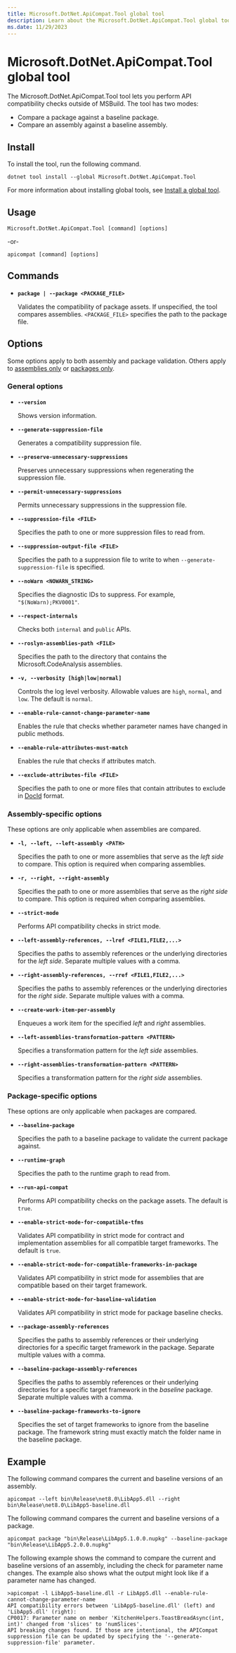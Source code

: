 ```yaml
---
title: Microsoft.DotNet.ApiCompat.Tool global tool
description: Learn about the Microsoft.DotNet.ApiCompat.Tool global tool, which performs API compatibility checks on assemblies and packages.
ms.date: 11/29/2023
---
```


# Microsoft.DotNet.ApiCompat.Tool global tool

The Microsoft.DotNet.ApiCompat.Tool tool lets you perform API compatibility checks outside of MSBuild. The tool has two modes:

- Compare a package against a baseline package.
- Compare an assembly against a baseline assembly.

## Install

To install the tool, run the following command.

```dotnetcli
dotnet tool install --global Microsoft.DotNet.ApiCompat.Tool
```

For more information about installing global tools, see [Install a global tool](../../core/tools/global-tools.md#install-a-global-tool).

## Usage

```dotnetcli
Microsoft.DotNet.ApiCompat.Tool [command] [options]
```

-or-

```dotnetcli
apicompat [command] [options]
```

## Commands

- **`package | --package <PACKAGE_FILE>`**

  Validates the compatibility of package assets. If unspecified, the tool compares assemblies. `<PACKAGE_FILE>` specifies the path to the package file.

## Options

Some options apply to both assembly and package validation. Others apply to [assemblies only](#assembly-specific-options) or [packages only](#package-specific-options).

### General options

- **`--version`**

  Shows version information.

- **`--generate-suppression-file`**

  Generates a compatibility suppression file.

- **`--preserve-unnecessary-suppressions`**

  Preserves unnecessary suppressions when regenerating the suppression file.

- **`--permit-unnecessary-suppressions`**

  Permits unnecessary suppressions in the suppression file.

- **`--suppression-file <FILE>`**

  Specifies the path to one or more suppression files to read from.

- **`--suppression-output-file <FILE>`**

  Specifies the path to a suppression file to write to when `--generate-suppression-file` is specified.

- **`--noWarn <NOWARN_STRING>`**

  Specifies the diagnostic IDs to suppress. For example, `"$(NoWarn);PKV0001"`.

- **`--respect-internals`**

  Checks both `internal` and `public` APIs.

- **`--roslyn-assemblies-path <FILE>`**

  Specifies the path to the directory that contains the Microsoft.CodeAnalysis assemblies.

- **`-v, --verbosity [high|low|normal]`**

  Controls the log level verbosity. Allowable values are `high`, `normal`, and `low`. The default is `normal`.

- **`--enable-rule-cannot-change-parameter-name`**

  Enables the rule that checks whether parameter names have changed in public methods.

- **`--enable-rule-attributes-must-match`**

  Enables the rule that checks if attributes match.

- **`--exclude-attributes-file <FILE>`**

  Specifies the path to one or more files that contain attributes to exclude in [DocId](../../csharp/language-reference/xmldoc/index.md#id-strings) format.

### Assembly-specific options

These options are only applicable when assemblies are compared.

- **`-l, --left, --left-assembly <PATH>`**

  Specifies the path to one or more assemblies that serve as the *left side* to compare. This option is required when comparing assemblies.

- **`-r, --right, --right-assembly`**

  Specifies the path to one or more assemblies that serve as the *right side* to compare. This option is required when comparing assemblies.

- **`--strict-mode`**

  Performs API compatibility checks in strict mode.

- **`--left-assembly-references, --lref <FILE1,FILE2,...>`**

  Specifies the paths to assembly references or the underlying directories for the *left side*. Separate multiple values with a comma.

- **`--right-assembly-references, --rref <FILE1,FILE2,...>`**

  Specifies the paths to assembly references or the underlying directories for the *right side*. Separate multiple values with a comma.

- **`--create-work-item-per-assembly`**

  Enqueues a work item for the specified *left* and *right* assemblies.

- **`--left-assemblies-transformation-pattern <PATTERN>`**

  Specifies a transformation pattern for the *left side* assemblies.

- **`--right-assemblies-transformation-pattern <PATTERN>`**

  Specifies a transformation pattern for the *right side* assemblies.

### Package-specific options

These options are only applicable when packages are compared.

- **`--baseline-package`**

  Specifies the path to a baseline package to validate the current package against.

- **`--runtime-graph`**

  Specifies the path to the runtime graph to read from.

- **`--run-api-compat`**

  Performs API compatibility checks on the package assets. The default is `true`.

- **`--enable-strict-mode-for-compatible-tfms`**

  Validates API compatibility in strict mode for contract and implementation assemblies for all compatible target frameworks. The default is `true`.

- **`--enable-strict-mode-for-compatible-frameworks-in-package`**

  Validates API compatibility in strict mode for assemblies that are compatible based on their target framework.

- **`--enable-strict-mode-for-baseline-validation`**

  Validates API compatibility in strict mode for package baseline checks.

- **`--package-assembly-references`**

  Specifies the paths to assembly references or their underlying directories for a specific target framework in the package. Separate multiple values with a comma.

- **`--baseline-package-assembly-references`**

  Specifies the paths to assembly references or their underlying directories for a specific target framework in the *baseline* package. Separate multiple values with a comma.

- **`--baseline-package-frameworks-to-ignore`**

  Specifies the set of target frameworks to ignore from the baseline package. The framework string must exactly match the folder name in the baseline package.

## Example

The following command compares the current and baseline versions of an assembly.

```dotnetcli
apicompat --left bin\Release\net8.0\LibApp5.dll --right bin\Release\net8.0\LibApp5-baseline.dll
```

The following command compares the current and baseline versions of a package.

```dotnetcli
apicompat package "bin\Release\LibApp5.1.0.0.nupkg" --baseline-package "bin\Release\LibApp5.2.0.0.nupkg"
```

The following example shows the command to compare the current and baseline versions of an assembly, including the check for parameter name changes. The example also shows what the output might look like if a parameter name has changed.

```dotnetcli
>apicompat -l LibApp5-baseline.dll -r LibApp5.dll --enable-rule-cannot-change-parameter-name
API compatibility errors between 'LibApp5-baseline.dll' (left) and 'LibApp5.dll' (right):
CP0017: Parameter name on member 'KitchenHelpers.ToastBreadAsync(int, int)' changed from 'slices' to 'numSlices'.
API breaking changes found. If those are intentional, the APICompat suppression file can be updated by specifying the '--generate-suppression-file' parameter.
```
